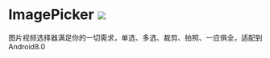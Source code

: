 # ImagePicker [![](https://jitpack.io/v/com.hacknife/imagepicker.svg)](https://jitpack.io/#com.hacknife/imagepicker)
图片视频选择器满足你的一切需求，单选、多选、裁剪、拍照、一应俱全，适配到Android8.0

